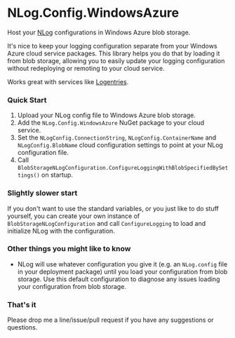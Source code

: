 NLog.Config.WindowsAzure
========================

Host your [NLog](http://nlog-project.org/) configurations in Windows Azure blob storage.

It's nice to keep your logging configuration separate from your Windows Azure cloud service packages.
This library helps you do that by loading it from blob storage, allowing you to easily
update your logging configuration without redeploying or remoting to your cloud service.

Works great with services like [Logentries](http://logentries.com).

### Quick Start

1. Upload your NLog config file to Windows Azure blob storage.
2. Add the <code>NLog.Config.WindowsAzure</code> NuGet package to your cloud service.
3. Set the <code>NLogConfig.ConnectionString</code>, <code>NLogConfig.ContainerName</code>
and <code>NLogConfig.BlobName</code> cloud configuration settings to point at your
NLog configuration file.
4. Call <code>BlobStorageNLogConfiguration.ConfigureLoggingWithBlobSpecifiedBySettings()</code>
on startup.

### Slightly slower start

If you don't want to use the standard variables, or you just like to do stuff yourself,
you can create your own instance of <code>BlobStorageNLogConfiguration</code>
and call <code>ConfigureLogging</code> to load and initialize NLog with the configuration.

### Other things you might like to know

* NLog will use whatever configuration you give it (e.g. an <code>NLog.config</code> file in your deployment
package) until you load your configuration from blob storage. Use this default configuration
to diagnose any issues loading your configuration from blob storage.

### That's it

Please drop me a line/issue/pull request if you have any suggestions or questions.
